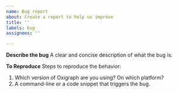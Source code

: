 ```yaml
---
name: Bug report
about: Create a report to help us improve
title: ''
labels: bug
assignees: ''

---
```


**Describe the bug**
A clear and concise description of what the bug is.

**To Reproduce**
Steps to reproduce the behavior:
1. Which version of Oxigraph are you using? On which platform?
2. A command-line or a code snippet that triggers the bug.
